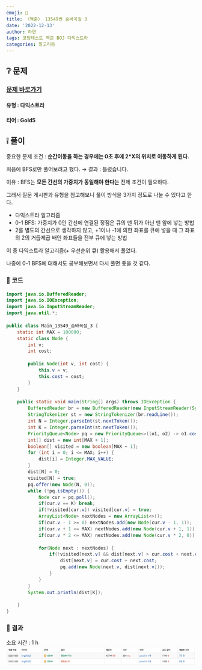 ```yaml
---
emoji: 🐜
title: 〈백준〉 13549번 숨바꼭질 3
date: '2022-12-13'
author: 하연
tags: 코딩테스트 백준 BOJ 다익스트라
categories: 알고리즘
---
```


## ❔ 문제

### [문제 바로가기](https://www.acmicpc.net/problem/13549)

#### 유형 : 다익스트라

#### 티어 : Gold5

## ❕ 풀이

중요한 문제 조건 : **순간이동을 하는 경우에는 0초 후에 2\*X의 위치로 이동하게 된다.**

처음에 BFS로만 풀어보려고 했다. → 결과 : 틀렸습니다.

이유 : BFS는 **모든 간선의 가중치가 동일해야 한다는** 전제 조건이 필요하다.

그래서 질문 게시판과 유형을 참고해보니 풀이 방식을 3가지 정도로 나눌 수 있다고 한다.

- 다익스트라 알고리즘
- 0-1 BFS: 가중치가 0인 간선에 연결된 정점은 큐의 맨 뒤가 아닌 맨 앞에 넣는 방법
- 2를 별도의 간선으로 생각하지 않고, +1이나 -1에 의한 좌표를 큐에 넣을 때 그 좌표의 2의 거듭제곱 배인 좌표들을 전부 큐에 넣는 방법

이 중 다익스트라 알고리즘(+ 우선순위 큐) 활용해서 풀었다.

나중에 0-1 BFS에 대해서도 공부해보면서 다시 풀면 좋을 것 같다.

### 👀 코드

```java
import java.io.BufferedReader;
import java.io.IOException;
import java.io.InputStreamReader;
import java.util.*;

public class Main_13549_숨바꼭질_3 {
    static int MAX = 100000;
    static class Node {
        int v;
        int cost;

        public Node(int v, int cost) {
            this.v = v;
            this.cost = cost;
        }
    }

    public static void main(String[] args) throws IOException {
        BufferedReader br = new BufferedReader(new InputStreamReader(System.in));
        StringTokenizer st = new StringTokenizer(br.readLine());
        int N = Integer.parseInt(st.nextToken());
        int K = Integer.parseInt(st.nextToken());
        PriorityQueue<Node> pq = new PriorityQueue<>((o1, o2) -> o1.cost - o2.cost);
        int[] dist = new int[MAX + 1];
        boolean[] visited = new boolean[MAX + 1];
        for (int i = 0; i <= MAX; i++) {
            dist[i] = Integer.MAX_VALUE;
        }
        dist[N] = 0;
        visited[N] = true;
        pq.offer(new Node(N, 0));
        while (!pq.isEmpty()) {
            Node cur = pq.poll();
            if(cur.v == K) break;
            if(!visited[cur.v]) visited[cur.v] = true;
            ArrayList<Node> nextNodes = new ArrayList<>();
            if(cur.v - 1 >= 0) nextNodes.add(new Node(cur.v - 1, 1));
            if(cur.v + 1 <= MAX) nextNodes.add(new Node(cur.v + 1, 1));
            if(cur.v * 2 <= MAX) nextNodes.add(new Node(cur.v * 2, 0));

            for(Node next : nextNodes) {
                if(!visited[next.v] && dist[next.v] > cur.cost + next.cost) {
                    dist[next.v] = cur.cost + next.cost;
                    pq.add(new Node(next.v, dist[next.v]));
                }
            }
        }
        System.out.println(dist[K]);

    }
}
```

### 👣 결과

소요 시간 : 1 h
![13549](./result.png)

```toc

```
